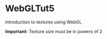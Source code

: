 WebGLTut5
=========

Introduction to textures using WebGL

<b>Important:</b> Texture size must be in powers of 2 

